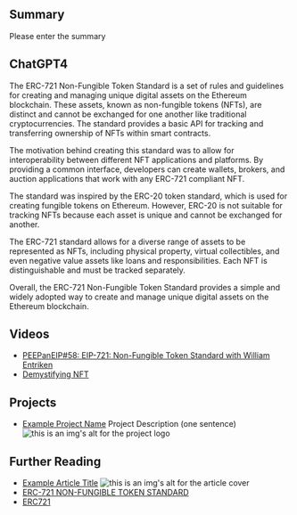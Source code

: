 ## Summary

Please enter the summary

## ChatGPT4

The ERC-721 Non-Fungible Token Standard is a set of rules and guidelines for creating and managing unique digital assets on the Ethereum blockchain. These assets, known as non-fungible tokens (NFTs), are distinct and cannot be exchanged for one another like traditional cryptocurrencies. The standard provides a basic API for tracking and transferring ownership of NFTs within smart contracts. 

The motivation behind creating this standard was to allow for interoperability between different NFT applications and platforms. By providing a common interface, developers can create wallets, brokers, and auction applications that work with any ERC-721 compliant NFT. 

The standard was inspired by the ERC-20 token standard, which is used for creating fungible tokens on Ethereum. However, ERC-20 is not suitable for tracking NFTs because each asset is unique and cannot be exchanged for another. 

The ERC-721 standard allows for a diverse range of assets to be represented as NFTs, including physical property, virtual collectibles, and even negative value assets like loans and responsibilities. Each NFT is distinguishable and must be tracked separately. 

Overall, the ERC-721 Non-Fungible Token Standard provides a simple and widely adopted way to create and manage unique digital assets on the Ethereum blockchain.

## Videos

- [PEEPanEIP#58: EIP-721: Non-Fungible Token Standard with William Entriken](https://www.youtube.com/watch?v=3ig5WhvRI9k&list=PL4cwHXAawZxqu0PKKyMzG_3BJV_xZTi1F&index=56)
- [Demystifying NFT](https://www.youtube.com/watch?v=Vr5J0RnuyrQ)

## Projects

- [Example Project Name](https://xxxx.xxx/xxxxx) Project Description (one sentence) ![this is an img's alt for the project logo](https://xxxx.xxx/project-logo.xxx)

## Further Reading

- [Example Article Title](https://xxxx.xxx/xxxxx) ![this is an img's alt for the article cover](https://xxxx.xxx/article-cover.xxx)
- [ERC-721 NON-FUNGIBLE TOKEN STANDARD](https://ethereum.org/en/developers/docs/standards/tokens/erc-721/)
- [ERC721](https://docs.openzeppelin.com/contracts/3.x/erc721)
